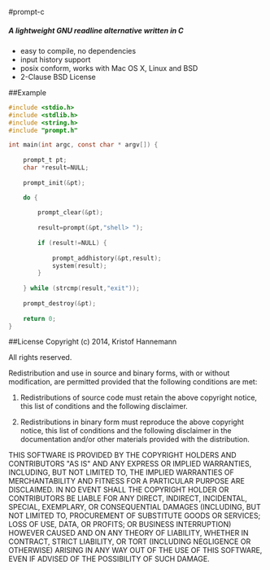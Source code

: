 #prompt-c

##### A lightweight GNU readline alternative written in C

- easy to compile, no dependencies
- input history support
- posix conform, works with Mac OS X, Linux and BSD
- 2-Clause BSD License

##Example

```c
#include <stdio.h>
#include <stdlib.h>
#include <string.h>
#include "prompt.h"

int main(int argc, const char * argv[]) {
    
    prompt_t pt;
    char *result=NULL;
    
    prompt_init(&pt);

    do {
        
        prompt_clear(&pt);
        
        result=prompt(&pt,"shell> ");
        
        if (result!=NULL) {
            
            prompt_addhistory(&pt,result);
            system(result);
        }
        
    } while (strcmp(result,"exit"));
    
    prompt_destroy(&pt);
    
    return 0;
}
```

##License
Copyright (c) 2014, Kristof Hannemann

All rights reserved.

Redistribution and use in source and binary forms, with or without modification, are permitted provided that the following conditions are met:

1. Redistributions of source code must retain the above copyright notice, this list of conditions and the following disclaimer.

2. Redistributions in binary form must reproduce the above copyright notice, this list of conditions and the following disclaimer in the documentation and/or other materials provided with the distribution.

THIS SOFTWARE IS PROVIDED BY THE COPYRIGHT HOLDERS AND CONTRIBUTORS "AS IS" AND ANY EXPRESS OR IMPLIED WARRANTIES, INCLUDING, BUT NOT LIMITED TO, THE IMPLIED WARRANTIES OF MERCHANTABILITY AND FITNESS FOR A PARTICULAR PURPOSE ARE DISCLAIMED. IN NO EVENT SHALL THE COPYRIGHT HOLDER OR CONTRIBUTORS BE LIABLE FOR ANY DIRECT, INDIRECT, INCIDENTAL, SPECIAL, EXEMPLARY, OR CONSEQUENTIAL DAMAGES (INCLUDING, BUT NOT LIMITED TO, PROCUREMENT OF SUBSTITUTE GOODS OR SERVICES; LOSS OF USE, DATA, OR PROFITS; OR BUSINESS INTERRUPTION) HOWEVER CAUSED AND ON ANY THEORY OF LIABILITY, WHETHER IN CONTRACT, STRICT LIABILITY, OR TORT (INCLUDING NEGLIGENCE OR OTHERWISE) ARISING IN ANY WAY OUT OF THE USE OF THIS SOFTWARE, EVEN IF ADVISED OF THE POSSIBILITY OF SUCH DAMAGE.

